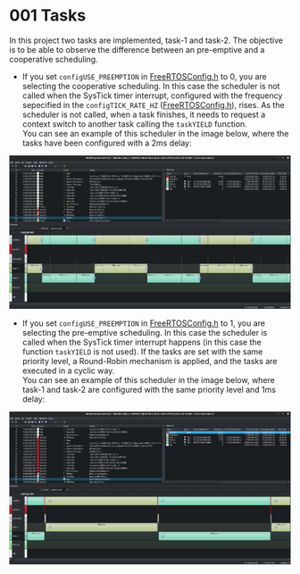 # 001 Tasks

In this project two tasks are implemented, task-1 and task-2. The objective is to be able to observe the difference between an pre-emptive and a cooperative scheduling.  
- If you set ```configUSE_PREEMPTION``` in [FreeRTOSConfig.h](cfg/FreeRTOSConfig.h) to 0, you are selecting the cooperative scheduling. In this case the scheduler is not called when the SysTick timer interrupt, configured with the frequency sepecified in the ```configTICK_RATE_HZ``` ([FreeRTOSConfig.h](cfg/FreeRTOSConfig.h)), rises. As the scheduler is not called, when a task finishes, it needs to request a context switch to another task calling the ```taskYIELD``` function.  
You can see an example of this scheduler in the image below, where the tasks have been configured with a 2ms delay:

![Alt text](doc/001_Cooperative.png)

- If you set ```configUSE_PREEMPTION``` in [FreeRTOSConfig.h](cfg/FreeRTOSConfig.h) to 1, you are selecting the pre-emptive scheduling. In this case the scheduler is called when the SysTick timer interrupt happens (in this case the function ```taskYIELD``` is not used). If the tasks are set with the same priority level, a Round-Robin mechanism is applied, and the tasks are executed in a cyclic way.  
You can see an example of this scheduler in the image below, where task-1 and task-2 are configured with the same priority level and 1ms delay:

![Alt text](doc/001_Preemptive.png)

